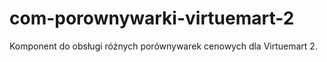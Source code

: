 com-porownywarki-virtuemart-2
=============================

Komponent do obsługi różnych porównywarek cenowych dla Virtuemart 2.
